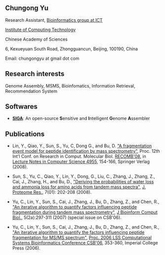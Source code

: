 ## Chungong Yu

Research Assistant, [Bioinformatics group at ICT](http://bioinfo.ict.ac.cn)

[Institute of Computing Technology](http://www.ict.ac.cn/english/)

Chinese Academy of Sciences

6, Kexueyuan South Road, Zhongguancun, Beijing, 100190, China

Email: chungongyu at gmail dot com

## Research interests

Genome Assembly, MSMS, Bioinfomatics, Information Retrieval, Recommendation System

## Softwares

* [**SIGA**](http://github.com/chungongyu/siga): An open-source **S**ensitive and **I**ntelligent **G**enome **A**ssembler

## Publications

* Lin, Y., Qiao, Y., Sun, S., Yu, C, Dong G., and Bu, D. ["A fragmentation event model for peptide identification by mass spectrometry"](http://www.springerlink.com/content/wl38115k55105k35/),  Proc. 12th Int'l Conf. on Research in Comput. Molecular Biol. [RECOMB'08](http://www.comp.nus.edu.sg/~recomb08/), in [Lecture Notes in Computer Science 4955](http://www.springerlink.com/content/978-3-540-78838-6#section=223765&page=1), 154-166, Springer Verlag (2008).

* Sun, S., Yu, C., Qiao, Y., Lin, Y., Dong, G., Liu, C., Zhang, J., Zhang, Z., Cai, J., Zhang, H., and Bu, D., ["Deriving the probabilities of water loss and ammonia loss for amino acids from tandem mass spectra"](http://pubs.acs.org/doi/abs/10.1021/pr070479v), [J. Proteome Res.](http://pubs.acs.org/journal/jprobs), 7(01): 202-208 (2008).

* Yu, C., Lin, Y., Sun, S., Cai, J., Zhang, J., Bu, D., Zhang, Z., and Chen, R., ["An iterative algorithm to quantify factors influencing peptide fragmentation during tandem mass spectrometry"](http://www.worldscinet.com/jbcb/05/0502a/S0219720007002643.html), [J Bioinform Comput Biol.](http://www.worldscinet.com/jbcb/), 5(2a):297-311 (2007) (special issue on CSB'06).

* Yu, C., Lin, Y., Sun, S., Cai, J., Zhang, J., Bu, D., Zhang, Z., and Chen, R., ["An iterative algorithm to quantify the factors influencing peptide fragmentation for MS/MS spectrum"](http://www.lifesciencessociety.org/CSB2006/toc/353.2006.html), [Proc. 2006 LSS Computational Systems Bioinformatics Conference CSB'06](http://www.lifesciencessociety.org/CSB2006/), 353-360, Imperial College Press (2006).
